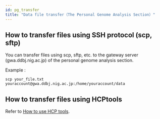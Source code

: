 ```yaml
---
id: pg_transfer
title: "Data file transfer（The Personal Genome Analysis Section）"
---
```




## How to transfer files using SSH protocol (scp, sftp)

You can transfer files using scp, sftp, etc. to the gateway server (gwa.ddbj.nig.ac.jp) of the personal genome analysis section.

Example :

```
scp your_file.txt youraccount@gwa.ddbj.nig.ac.jp:/home/youraccount/data
```

## How to transfer files using HCPtools

Refer to [How to use HCP tools](./software/HCPtools/hcptools.md).
